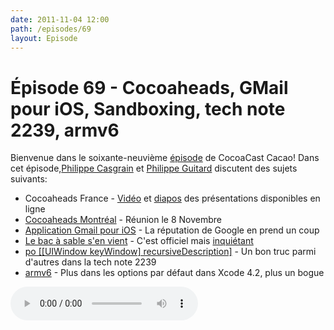 ```yaml
---
date: 2011-11-04 12:00
path: /episodes/69
layout: Episode
---
```

# Épisode 69 - Cocoaheads, GMail pour iOS, Sandboxing, tech note 2239, armv6
<p>Bienvenue dans le soixante-neuvième <a href="https://cacaocast.com/media/cacaocast_69.mp3" title="CocoaCast Cacao Episode 69">épisode</a> de CocoaCast Cacao! Dans cet épisode,<a href="http://www.twitter.com/philippec" title="Philippe Casgrain sur Twitter">Philippe Casgrain</a> et <a href="http://www.twitter.com/philippeguitard" title="Philippe Guitard sur Twitter">Philippe Guitard</a> discutent des sujets suivants:</p>
<ul><li>Cocoaheads France - <a href="http://vimeo.com/cocoaheadsrns" title="Vidéo">Vidéo</a> et <a href="http://cocoaheads.fr/" title="Diapos">diapos</a> des présentations disponibles en ligne</li>
<li><a href="http://cocoaheadsmtl.tumblr.com/post/11323077377/remember-remember-the-8th-of-november" title="Cocoaheads Montréal">Cocoaheads Montréal</a> - Réunion le 8 Novembre</li>
<li><a href="http://parislemon.com/post/12263286304/faith-no-more" title="Application Gmail pour iOS">Application Gmail pour iOS</a> - La réputation de Google en prend un coup</li>
<li><a href="http://developer.apple.com/news/" title="Le bac à sable s'en vient">Le bac à sable s'en vient</a> - C'est officiel mais <a href="http://www.macworld.com/article/163391/2011/11/app_store_sandboxing_coming_in_march_developers_wary.html" title="Article Macworld">inquiétant</a></li>
<li><a href="http://developer.apple.com/library/ios/#technotes/tn2239" title="po [[UIWindow keyWindow] recursiveDescription]">po [[UIWindow keyWindow] recursiveDescription]</a> - Un bon truc parmi d'autres dans la tech note 2239</li>
<li><a href="http://twitter.com/#!/jamesthomson/status/128460416438370304" title="armv6">armv6</a> - Plus dans les options par défaut dans Xcode 4.2, plus un bogue</li>
</ul>
<p><audio controls><source src="https://cacaocast.com/media/cacaocast_69.mp3" type="audio/mpeg"><source src="https://cacaocast.com/media/cacaocast_69.mp3" type="audio/mp4">Votre navigateur ne supporte pas l'élément audio / Your browser does not support the audio element.</audio></p>
